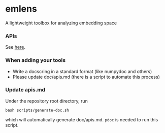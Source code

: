 # emlens
A lightweight toolbox for analyzing embedding space

### APIs
See [here](doc/apis.md).

### When adding your tools
- Write a docscring in a standard format (like numpydoc and others)
- Please update doc/apis.md (there is a script to automate this process)

### Update apis.md
Under the repository root directory, run 

```
bash scripts/generate-doc.sh
``` 
which will automatically generate doc/apis.md. `pdoc` is needed to run this script.
